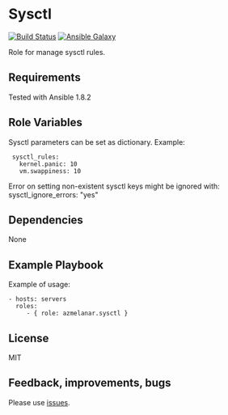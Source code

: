Sysctl
======

[![Build Status](https://api.travis-ci.org/azmelanar/ansible-sysctl.png)](https://travis-ci.org/azmelanar/ansible-sysctl) [![Ansible Galaxy](https://img.shields.io/badge/ansible--galaxy-sysctl-blue.svg?style=flat)](https://galaxy.ansible.com/list#/roles/2601)

Role for manage sysctl rules.

Requirements
------------

Tested with Ansible 1.8.2

Role Variables
--------------

Sysctl parameters can be set as dictionary. Example:
 
     sysctl_rules:
       kernel.panic: 10
       vm.swappiness: 10
 
Error on setting non-existent sysctl keys might be ignored with:
     sysctl_ignore_errors: "yes"

Dependencies
------------

None

Example Playbook
----------------

Example of usage:

    - hosts: servers
      roles:
         - { role: azmelanar.sysctl }

License
-------

MIT

Feedback, improvements, bugs
----------------------------

Please use [issues](https://github.com/azmelanar/ansible-sysctl/issues).
